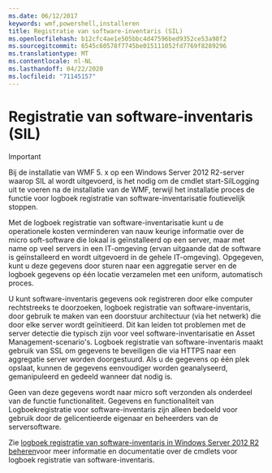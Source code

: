 ```yaml
---
ms.date: 06/12/2017
keywords: wmf,powershell,installeren
title: Registratie van software-inventaris (SIL)
ms.openlocfilehash: b12cfc4ae1e505bbc4d47596bed9352ce53a98f2
ms.sourcegitcommit: 6545c60578f7745be015111052fd7769f8289296
ms.translationtype: MT
ms.contentlocale: nl-NL
ms.lasthandoff: 04/22/2020
ms.locfileid: "71145157"
---
```

# <a name="software-inventory-logging-sil"></a>Registratie van software-inventaris (SIL)

> [!IMPORTANT]
> Bij de installatie van WMF 5. x op een Windows Server 2012 R2-server waarop SIL al wordt uitgevoerd, is het nodig om de cmdlet start-SilLogging uit te voeren na de installatie van de WMF, terwijl het installatie proces de functie voor logboek registratie van software-inventarisatie foutievelijk stoppen.

Met de logboek registratie van software-inventarisatie kunt u de operationele kosten verminderen van nauw keurige informatie over de micro soft-software die lokaal is geïnstalleerd op een server, maar met name op veel servers in een IT-omgeving (ervan uitgaande dat de software is geïnstalleerd en wordt uitgevoerd in de gehele IT-omgeving). Opgegeven, kunt u deze gegevens door sturen naar een aggregatie server en de logboek gegevens op één locatie verzamelen met een uniform, automatisch proces.

U kunt software-inventaris gegevens ook registreren door elke computer rechtstreeks te doorzoeken, logboek registratie van software-inventaris, door gebruik te maken van een doorstuur architectuur (via het netwerk) die door elke server wordt geïnitieerd. Dit kan leiden tot problemen met de server detectie die typisch zijn voor veel software-inventarisatie en Asset Management-scenario's. Logboek registratie van software-inventaris maakt gebruik van SSL om gegevens te beveiligen die via HTTPS naar een aggregatie server worden doorgestuurd. Als u de gegevens op één plek opslaat, kunnen de gegevens eenvoudiger worden geanalyseerd, gemanipuleerd en gedeeld wanneer dat nodig is.

Geen van deze gegevens wordt naar micro soft verzonden als onderdeel van de functie functionaliteit. Gegevens en functionaliteit van Logboekregistratie voor software-inventaris zijn alleen bedoeld voor gebruik door de gelicentieerde eigenaar en beheerders van de serversoftware.

Zie [logboek registratie van software-inventaris in Windows Server 2012 R2 beheren](/previous-versions/windows/it-pro/windows-server-2012-R2-and-2012/dn383584(v=ws.11))voor meer informatie en documentatie over de cmdlets voor logboek registratie van software-inventaris.
